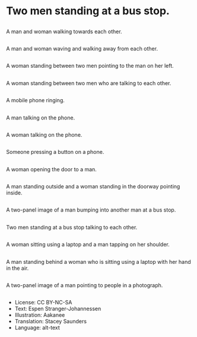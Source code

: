 # Two men standing at a bus stop.

##
A man and woman walking towards each other.

##
A man and woman waving and walking away from each other.

##
A woman standing between two men pointing to the man on her left.

##
A woman standing between two men who are talking to each other.

##
A mobile phone ringing.

##
A man talking on the phone.

##
A woman talking on the phone.

##
Someone pressing a button on a phone.

##
A woman opening the door to a man.

##
A man standing outside and a woman standing in the doorway pointing inside.

##
A two-panel image of a man bumping into another man at a bus stop.

##
Two men standing at a bus stop talking to each other.

##
A woman sitting using a laptop and a man tapping on her shoulder.

##
A man standing behind a woman who is sitting using a laptop with her hand in the air.

##
A two-panel image of a man pointing to people in a photograph.

##
* License: CC BY-NC-SA
* Text: Espen Stranger-Johannessen
* Illustration: Aakanee
* Translation: Stacey Saunders
* Language: alt-text
